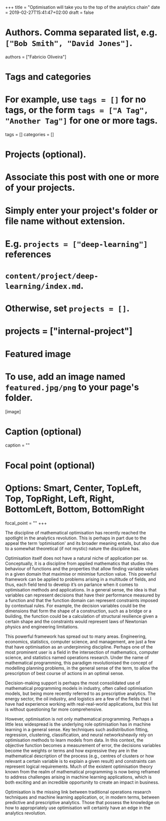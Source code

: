 +++
title = "Optimisation will take you to the top of the analytics chain"
date = 2019-02-27T15:41:47+02:00
draft = false

# Authors. Comma separated list, e.g. `["Bob Smith", "David Jones"]`.
authors = ["Fabricio Oliveira"]

# Tags and categories
# For example, use `tags = []` for no tags, or the form `tags = ["A Tag", "Another Tag"]` for one or more tags.
tags = []
categories = []

# Projects (optional).
#   Associate this post with one or more of your projects.
#   Simply enter your project's folder or file name without extension.
#   E.g. `projects = ["deep-learning"]` references 
#   `content/project/deep-learning/index.md`.
#   Otherwise, set `projects = []`.
# projects = ["internal-project"]

# Featured image
# To use, add an image named `featured.jpg/png` to your page's folder. 
[image]
  # Caption (optional)
  caption = ""

  # Focal point (optional)
  # Options: Smart, Center, TopLeft, Top, TopRight, Left, Right, BottomLeft, Bottom, BottomRight
  focal_point = ""
+++


The discipline of mathematical optimisation has recently reached the spotlight in the analytics revolution. This is perhaps in part due to the appeal the term ‘optimisation' and its broader meaning entails, but also due to a somewhat theoretical (if not mystic) nature the discipline has.

Optimisation itself does not have a natural niche of application per se. Conceptually, it is a discipline from applied mathematics that studies the behaviour of functions and the properties that allow finding variable values in a given domain that maximise or minimise function value. This powerful framework can be applied to problems arising in a multitude of fields, and thus, each field tend to develop it’s on parlance when it comes to optimisation methods and applications.
In a general sense, the idea is that variables can represent decisions that have their performance measured by a function and that the function domain can represent constraints imposed by contextual rules. For example, the decision variables could be the dimensions that form the shape of a construction, such as a bridge or a building, the function could be a calculation of structural resilience given a certain shape and the constraints would represent laws of Newtonian physics and engineering limitations.

This powerful framework has spread out to many areas. Engineering, economics, statistics, computer science, and management, are just a few that have optimisation as an underpinning discipline. Perhaps one of the most prominent user is a field in the intersection of mathematics, computer science, and statistics named operations research. Under the name of mathematical programming, this paradigm revolutionised the concept of modelling planning problems, in the general sense of the term, to allow the prescription of best course of actions in an optimal sense.

Decision-making support is perhaps the most consolidated use of mathematical programming models in industry, often called optimisation models, but being more recently referred to as prescriptive analytics. The energy sector, the oil industry, and logistics are a few of the fields that I have had experience working with real-real-world applications, but this list is without questioning far more comprehensive.

However, optimisation is not only mathematical programming. Perhaps a little less widespread is the underlying role optimisation has in machine learning in a general sense. Key techniques such asdistribution fitting, regression, clustering, classification, and neural networksheavily rely on optimisation methods to learn models from data. In this context, the objective function becomes a measurement of error, the decisions variables become the weights or terms and how expressive they are in the mathematical description of the process (e.g., centres of clusters or how relevant a certain variable is to explain a given result) and constraints can represent logical requirements. Much of the existent optimisation theory known from the realm of mathematical programming is now being reframed to address challenges arising in machine learning applications, which is both exciting and an incredible opportunity to create an impact in business.

Optimisation is the missing link between traditional operations research techniques and machine learning application, or, in modern terms, between predictive and prescriptive analytics. Those that possess the knowledge on how to appropriately use optimisation will certainly have an edge in the analytics revolution.

